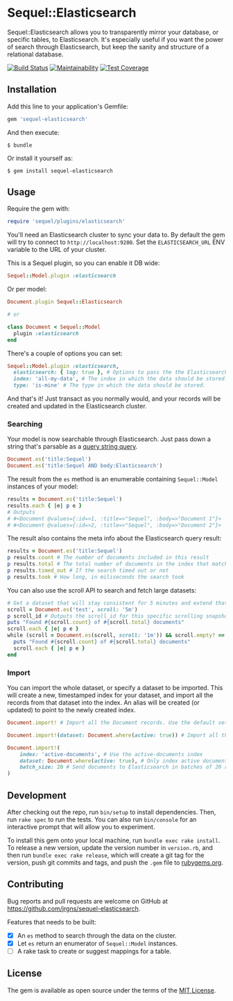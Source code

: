 # Sequel::Elasticsearch

Sequel::Elasticsearch allows you to transparently mirror your database, or specific tables, to Elasticsearch. It's especially useful if you want the power of search through Elasticsearch, but keep the sanity and structure of a relational database.

[![Build Status](https://travis-ci.org/jrgns/sequel-elasticsearch.svg?branch=master)](https://travis-ci.org/jrgns/sequel-elasticsearch)
[![Maintainability](https://api.codeclimate.com/v1/badges/ff453fe81303a2fa7c02/maintainability)](https://codeclimate.com/github/jrgns/sequel-elasticsearch/maintainability)
[![Test Coverage](https://api.codeclimate.com/v1/badges/ff453fe81303a2fa7c02/test_coverage)](https://codeclimate.com/github/jrgns/sequel-elasticsearch/test_coverage)

## Installation

Add this line to your application's Gemfile:

```ruby
gem 'sequel-elasticsearch'
```

And then execute:

    $ bundle

Or install it yourself as:

    $ gem install sequel-elasticsearch

## Usage

Require the gem with:

```ruby
require 'sequel/plugins/elasticsearch'
```

You'll need an Elasticsearch cluster to sync your data to. By default the gem will try to connect to `http://localhost:9200`. Set the `ELASTICSEARCH_URL` ENV variable to the URL of your cluster.

This is a Sequel plugin, so you can enable it DB wide:

```ruby
Sequel::Model.plugin :elasticsearch

```

Or per model:

```ruby
Document.plugin Sequel::Elasticsearch

# or

class Document < Sequel::Model
  plugin :elasticsearch
end
```

There's a couple of options you can set:

```ruby
Sequel::Model.plugin :elasticsearch,
  elasticsearch: { log: true }, # Options to pass the the Elasticsearch ruby client
  index: 'all-my-data', # The index in which the data should be stored. Defaults to the table name associated with the model
  type: 'is-mine' # The type in which the data should be stored.
```

And that's it! Just transact as you normally would, and your records will be created and updated in the Elasticsearch cluster.

### Searching

Your model is now searchable through Elasticsearch. Just pass down a string that's parsable as a [query string query](https://www.elastic.co/guide/en/elasticsearch/reference/current/query-dsl-query-string-query.html).

```ruby
Document.es('title:Sequel')
Document.es('title:Sequel AND body:Elasticsearch')
```

The result from the `es` method is an enumerable containing `Sequel::Model` instances of your model:

```ruby
results = Document.es('title:Sequel')
results.each { |e| p e }
# Outputs
# #<Document @values={:id=>1, :title=>"Sequel", :body=>"Document 1"}>
# #<Document @values={:id=>2, :title=>"Sequel", :body=>"Document 2"}>
```

The result also contains the meta info about the Elasticsearch query result:

```ruby
results = Document.es('title:Sequel')
p results.count # The number of documents included in this result
p results.total # The total number of documents in the index that matches the search
p results.timed_out # If the search timed out or not
p results.took # How long, in miliseconds the search took
```

You can also use the scroll API to search and fetch large datasets:

```ruby
# Get a dataset that will stay consistent for 5 minutes and extend that time with 1 minute on every iteration
scroll = Document.es('test', scroll: '5m')
p scroll_id # Outputs the scroll_id for this specific scrolling snapshot
puts "Found #{scroll.count} of #{scroll.total} documents"
scroll.each { |e| p e }
while (scroll = Document.es(scroll, scroll: '1m')) && scroll.empty? == false do
  puts "Found #{scroll.count} of #{scroll.total} documents"
  scroll.each { |e| p e }
end
```

### Import

You can import the whole dataset, or specify a dataset to be imported. This will create a new, timestamped index for your dataset, and import all the records from that dataset into the index. An alias will be created (or updated) to point to the newly created index.

```ruby
Document.import! # Import all the Document records. Use the default settings.

Document.import!(dataset: Document.where(active: true)) # Import all the active Document records

Document.import!(
    index: 'active-documents', # Use the active-documents index
    dataset: Document.where(active: true), # Only index active documents
    batch_size: 20 # Send documents to Elasticsearch in batches of 20 records
)
```

## Development

After checking out the repo, run `bin/setup` to install dependencies. Then, run `rake spec` to run the tests. You can also run `bin/console` for an interactive prompt that will allow you to experiment.

To install this gem onto your local machine, run `bundle exec rake install`. To release a new version, update the version number in `version.rb`, and then run `bundle exec rake release`, which will create a git tag for the version, push git commits and tags, and push the `.gem` file to [rubygems.org](https://rubygems.org).

## Contributing

Bug reports and pull requests are welcome on GitHub at https://github.com/jrgns/sequel-elasticsearch.

Features that needs to be built:

- [x] An `es` method to search through the data on the cluster.
- [x] Let `es` return an enumerator of `Sequel::Model` instances.
- [ ] A rake task to create or suggest mappings for a table.

## License

The gem is available as open source under the terms of the [MIT License](http://opensource.org/licenses/MIT).

